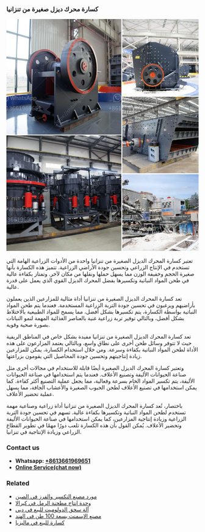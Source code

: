 <h3>كسارة محرك ديزل صغيرة من تنزانيا</h3><img src='1701853240.jpg' alt=''><p>تعتبر كسارة المحرك الديزل الصغيرة من تنزانيا واحدة من الأدوات الزراعية الهامة التي تستخدم في الإنتاج الزراعي وتحسين جودة الأراضي الزراعية. تتميز هذه الكسارة بأنها صغيرة الحجم وخفيفة الوزن مما يسهل حملها ونقلها من مكان لآخر. وتمتاز بكفاءة عالية في طحن المواد النباتية وتكسيرها بفضل المحرك الديزل القوي الذي يعمل على قدرة عالية.</p><p>تعد كسارة المحرك الديزل الصغيرة من تنزانيا أداة مثالية للمزارعين الذين يعملون بأراضيهم ويرغبون في تحسين جودة التربة الزراعية المستخدمة. فعندما يتم طحن المواد النباتية بواسطة الكسارة، يتم تكسيرها بشكل أفضل، مما يسمح للمواد الطبيعية بالاختلاط بشكل أفضل، وبالتالي توفير تربة زراعية غنية بالعناصر الغذائية المهمة لنمو النباتات بصورة صحية وقوية.</p><p>تعد كسارة المحرك الديزل الصغيرة من تنزانيا مفيدة بشكل خاص في المناطق الريفية حيث لا تتوفر وسائل طحن أخرى على نطاق واسع، وبالتالي يعتمد المزارعون على هذه الأداة لطحن المواد النباتية بكفاءة وسرعة. ومن خلال استخدام الكسارة، يمكن للمزارعين زيادة إنتاجيتهم وتحسين جودة المحاصيل التي يقومون بزراعتها.</p><p>وتعتبر كسارة المحرك الديزل الصغيرة أيضًا قابلة للاستخدام في مجالات أخرى مثل صناعة الحيوانات الأليفة وتصنيع الأعلاف. فعندما يتم استخدامها في صناعة الحيوانات الأليفة، يتم تكسير المواد الخام بسرعة وفعالية، مما يجعل عملية التصنيع أكثر كفاءة. كما يمكن استخدامها في تصنيع الأعلاف لطحن الحبوب الصغيرة والأعشاب الجافة، مما يسهل عملية تحضير الأعلاف.</p><p>باختصار، تُعد كسارة المحرك الديزل الصغيرة من تنزانيا أداة زراعية وصناعية مهمة تستخدم لطحن المواد النباتية وتكسيرها بكفاءة عالية. تسهم في تحسين جودة التربة الزراعية وزيادة إنتاجية المزارعين، كما يمكن استخدامها في صناعة الحيوانات الأليفة وتحضير الأعلاف. يُمكن القول بأن هذه الكسارة تلعب دورًا مهمًا في تطوير القطاع الزراعي وزيادة الإنتاجية في تنزانيا.</p><h3>Contact us</h3><ul><li><strong>Whatsapp:&nbsp;<a href="https://wa.me/8613661969651">+8613661969651</a></strong></li><li><a href="https://swt.shibang-china.com/?git&amp;zhl&amp;كسارة محرك ديزل صغيرة من تنزانيا"><strong>Online Service(chat now)</strong></a></li></ul><h3>Related</h3><ul><li><a href='مورد مصنع التكسير والفرز في الصين.md'>مورد مصنع التكسير والفرز في الصين</a></li><li><a href='وحدة إنتاج مطحنة الرمل في كيرالا.md'>وحدة إنتاج مطحنة الرمل في كيرالا</a></li><li><a href='آلة سحق الدولوميت للبيع في دبي.md'>آلة سحق الدولوميت للبيع في دبي</a></li><li><a href='مصنع الإسمنت بسعة 100 طن في الهند.md'>مصنع الإسمنت بسعة 100 طن في الهند</a></li><li><a href='كسارة للبيع في ماليزيا.md'>كسارة للبيع في ماليزيا</a></li></ul>